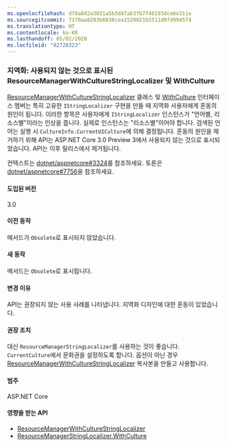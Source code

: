 ```yaml
---
ms.openlocfilehash: d70a8d2a3031a5b3d47ab3fb7f40193dce6e311e
ms.sourcegitcommit: 7370aa8203b6036cea1520021b5511d0fd994574
ms.translationtype: HT
ms.contentlocale: ko-KR
ms.lasthandoff: 05/02/2020
ms.locfileid: "82728323"
---
```

### <a name="localization-resourcemanagerwithculturestringlocalizer-and-withculture-marked-obsolete"></a>지역화: 사용되지 않는 것으로 표시된 ResourceManagerWithCultureStringLocalizer 및 WithCulture

[ResourceManagerWithCultureStringLocalizer](https://github.com/aspnet/Localization/blob/43b974482c7b703c92085c6f68b3b23d8fe32720/src/Microsoft.Extensions.Localization/ResourceManagerWithCultureStringLocalizer.cs#L18) 클래스 및 [WithCulture](https://github.com/aspnet/Localization/blob/master/src/Microsoft.Extensions.Localization/ResourceManagerStringLocalizer.cs#L154-L170) 인터페이스 멤버는 특히 고유한 `IStringLocalizer` 구현을 만들 때 지역화 사용자에게 혼동의 원인이 됩니다. 이러한 항목은 사용자에게 `IStringLocalizer` 인스턴스가 "언어별, 리소스별"이라는 인상을 줍니다. 실제로 인스턴스는 "리소스별"이어야 합니다. 검색된 언어는 실행 시 `CultureInfo.CurrentUICulture`에 의해 결정됩니다. 혼동의 원인을 제거하기 위해 API는 ASP.NET Core 3.0 Preview 3에서 사용되지 않는 것으로 표시되었습니다. API는 이후 릴리스에서 제거됩니다.

컨텍스트는 [dotnet/aspnetcore#3324](https://github.com/dotnet/aspnetcore/issues/3324)를 참조하세요. 토론은 [dotnet/aspnetcore#7756](https://github.com/dotnet/aspnetcore/issues/7756)을 참조하세요.

#### <a name="version-introduced"></a>도입된 버전

3.0

#### <a name="old-behavior"></a>이전 동작

메서드가 `Obsolete`로 표시되지 않았습니다.

#### <a name="new-behavior"></a>새 동작

메서드는 `Obsolete`로 표시됩니다.

#### <a name="reason-for-change"></a>변경 이유

API는 권장되지 않는 사용 사례를 나타냅니다. 지역화 디자인에 대한 혼동이 있었습니다.

#### <a name="recommended-action"></a>권장 조치

대신 `ResourceManagerStringLocalizer`를 사용하는 것이 좋습니다. `CurrentCulture`에서 문화권을 설정하도록 합니다. 옵션이 아닌 경우 [ResourceManagerWithCultureStringLocalizer](https://github.com/aspnet/Localization/blob/43b974482c7b703c92085c6f68b3b23d8fe32720/src/Microsoft.Extensions.Localization/ResourceManagerWithCultureStringLocalizer.cs#L18) 복사본을 만들고 사용합니다.

#### <a name="category"></a>범주

ASP.NET Core

#### <a name="affected-apis"></a>영향을 받는 API

- [ResourceManagerWithCultureStringLocalizer](/dotnet/api/microsoft.extensions.localization.resourcemanagerwithculturestringlocalizer?view=dotnet-plat-ext-3.0)
- [ResourceManagerStringLocalizer.WithCulture](/dotnet/api/microsoft.extensions.localization.resourcemanagerstringlocalizer.withculture?view=dotnet-plat-ext-3.0)

<!--

#### Affected APIs

- `T:Microsoft.Extensions.Localization.ResourceManagerWithCultureStringLocalizer`
- `Overload:Microsoft.Extensions.Localization.ResourceManagerStringLocalizer.WithCulture`

-->
